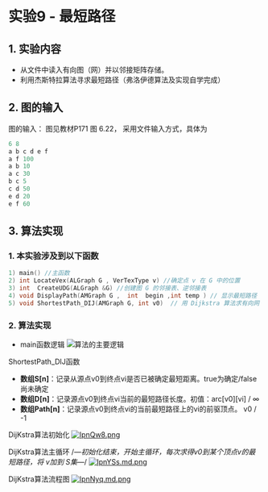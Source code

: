 # 实验9 - 最短路径

## 1.  实验内容
 - 从文件中读入有向图（网）并以邻接矩阵存储。
 - 利用杰斯特拉算法寻求最短路径（弗洛伊德算法及实现自学完成）
## 2. 图的输入
图的输入： 图见教材P171 图 6.22， 采用文件输入方式，具体为
```javascript
6 8
a b c d e f
a f 100
a b 10
a c 30
b c 5
c d 50
e d 20
e f 60
```
## 3. 算法实现
### 1. 本实验涉及到以下函数
```c++
1) main() //主函数  
2) int LocateVex(ALGraph G , VerTexType v) //确定点 v 在 G 中的位置  
3) int  CreateUDG(ALGraph &G) //创建图 G 的邻接表、逆邻接表  
4) void DisplayPath(AMGraph G ,  int  begin ,int temp ) // 显示最短路径
5) void ShortestPath_DIJ(AMGraph G, int v0)  // 用 Dijkstra 算法求有向网 G 的 v0 顶点到其余顶点的最短路径
```
### 2. 算法实现
 - main函数逻辑
![算法的主要逻辑](https://i.bmp.ovh/imgs/2021/10/7178176f05ddd2aa.png)

 ShortestPath_DIJ函数

- **数组S[n]**：记录从源点v0到终点vi是否已被确定最短距离。true为确定/false尚未确定
- **数组D[n]**：记录源点v0到终点vi当前的最短路径长度。初值：arc[v0][vi] / ∞
- **数组Path[n]**：记录源点v0到终点vi的当前最短路径上的vi的前驱顶点。 v0 / -1

DijKstra算法初始化
[![IpnQw8.png](https://z3.ax1x.com/2021/10/31/IpnQw8.png)](https://imgtu.com/i/IpnQw8)

DijKstra算法主循环
/*―初始化结束，开始主循环，每次求得v0到某个顶点v的最短路径，将 v加到 S集―*/
[![IpnYSs.md.png](https://z3.ax1x.com/2021/10/31/IpnYSs.md.png)](https://imgtu.com/i/IpnYSs)

DijKstra算法流程图
[![IpnNyq.md.png](https://z3.ax1x.com/2021/10/31/IpnNyq.md.png)](https://imgtu.com/i/IpnNyq)
